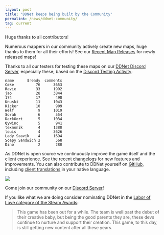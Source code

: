 ```yaml
---
layout: post
title: "DDNet keeps being built by the Community"
permalink: /news/ddnet-community/
tag: current
---
```

Huge thanks to all contributors!

Numerous mappers in our community actively create new maps, huge thanks to them for all their efforts! See our [Recent Map Releases](https://ddnet.org/releases/) for newly released maps!

Thanks to all our testers for testing these maps on our [DDNet Discord Server](https://ddnet.org/discord), especially these, based on the [Discord Testing Activity](https://ddnet.org/testlogs/):
```
name      $ready  comments
Cøke          76      3653
Ravie         33      1992
jao           28      3844
174           17       498
Knuski        11      1043
Kicker        10       909
Welf           9      1019
Sorah          6       554
DarkOort       5      1034
Qywinc         5       941
texnonik       4      1388
louis          4      3626
Lady Saavik    4      1694
Soapy Sandwich 2       568
Dino           2       280
```
As DDNet is open source we continuously improve the game itself and the client experience. See the recent [changelogs](https://ddnet.org/downloads/) for new features and improvements. You can also contribute to DDNet yourself on [GitHub](https://github.com/ddnet/ddnet), including [client translations](https://ddnet.org/news/client-translations/) in your native language.

<img class="demo" src="/code-changes.png" />

Come join our community on our [Discord Server](https://ddnet.org/discord)!

If you like what we are doing consider nominating DDNet in the [Labor of Love category of the Steam Awards](https://store.steampowered.com/news/app/412220/view/3102413283516200193):
> This game has been out for a while. The team is well past the debut of their creative baby, but being the good parents they are, these devs continue to nurture and support their creation. This game, to this day, is still getting new content after all these years.
